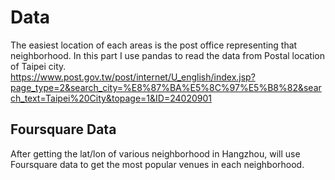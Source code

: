 # Data
The easiest location of each areas is the post office representing that neighborhood. In this part I use pandas to read the data from Postal location of Taipei city.<br/>
https://www.post.gov.tw/post/internet/U_english/index.jsp?page_type=2&search_city=%E8%87%BA%E5%8C%97%E5%B8%82&search_text=Taipei%20City&topage=1&ID=24020901 </br>

## Foursquare Data
After getting the lat/lon of various neighborhood in Hangzhou, will use Foursquare data to get the most popular venues in each neighborhood.
